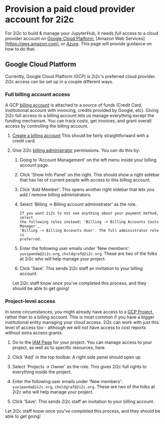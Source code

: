 # Provision a paid cloud provider account for 2i2c

For 2i2c to build & manage your JupyterHub, it needs *full* access to a
cloud provider account on [Google Cloud Platform](https://cloudn.google.com),
[Amazon Web Services][https://aws.amazon.com], or [Azure](https://azure.microsoft.com).
This page will provide guidance on how to do that.

## Google Cloud Platform

Currently, Google Cloud Platform (GCP) is 2i2c's preferred cloud provider. 2i2c
access can be set up in a couple different ways.

### Full billing account access

A GCP [billing account](https://cloud.google.com/billing/docs/how-to/manage-billing-account)
is attached to a source of funds (Credit Card, Institutional account with invoicing,
credits provided by Google, etc). Giving 2i2c full access to a billing account
lets us manage everything except the funding mechanism. You can track costs,
get invoices, and grant overall access by controlling the billing account.

1. [Create a billing account](https://cloud.google.com/billing/docs/how-to/manage-billing-account#create_a_new_billing_account)
   This should be fairly straightforward with a credit card.
   
2. Give 2i2c [billing administrator](https://cloud.google.com/billing/docs/how-to/billing-access)
   permissions. You can do this by:
   
   1. Going to 'Account Management' on the left menu inside your billing account
      page.
   2. Click 'Show Info Panel' on the right. This should show a right sidebar that
      has list of current people with access to this billing account.
   3. Click 'Add Member'. This opens another right sidebar that lets you add /
      remove billing administrators.
   4. Select 'Billing -> Billing account administrator' as the role.
      
      ```{note}
      If you want 2i2c to not see anything about your payment method, select
      the following roles instead: 'Billing -> Billing Accounts Costs Manager',
      'Billing -> Billing Accounts User'. The full administrator role is 
      preferred.
      ```
   5. Enter the following user emails under 'New members': `yuvipanda@2i2c.org`,
      `choldgraf@2i2c.org`. These are two of the folks at 2i2c who will
      help manage your project.
   6. Click 'Save'. This sends 2i2c staff an invitation to your billing account.
   
   Let 2i2c staff know once you've completed this process, and they should be
   able to get going!
   
### Project-level access

In some circumstances, you might already have access to a [GCP Project](https://cloud.google.com/storage/docs/projects),
rather than to a billing account. This is most common if you have a bigger
institutional entity managing your cloud access. 2i2c can work with just this
level of access too - although we will not have access to cost reports without
extra access grants.

1. Go to the [IAM Page](https://console.cloud.google.com/iam-admin/iam) for your
   project. You can manage access to your project, as well as to specific resources,
   here.

2. Click 'Add' in the top toolbar. A right side panel should open up

3. Select 'Projects -> Owner' as the role. This gives 2i2c full rights to
   everything inside the project.
   
4. Enter the following user emails under 'New members': `yuvipanda@2i2c.org`,
    `choldgraf@2i2c.org`. These are two of the folks at 2i2c who will
    help manage your project.

5. Click 'Save'. This sends 2i2c staff an invitation to your billing account.

Let 2i2c staff know once you've completed this process, and they should be
able to get going!
